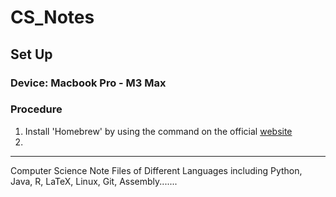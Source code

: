 # CS_Notes

## Set Up
### Device: Macbook Pro - M3 Max
### Procedure
1. Install 'Homebrew' by using the command on the official [website](https://brew.sh)
2. 


---


Computer Science Note Files of Different Languages including Python, Java, R, LaTeX, Linux, Git, Assembly.......


